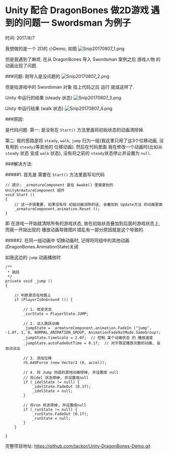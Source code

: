 # Unity 配合 DragonBones 做2D游戏 遇到的问题一 Swordsman 为例子

时间: 2017/8/7

我想做的是一个 2D的 小Demo, 如图
![Snip20170807_1.png](http://upload-images.jianshu.io/upload_images/1476913-d22411bc42e2d2cf.png?imageMogr2/auto-orient/strip%7CimageView2/2/w/1240)

但是我遇到了麻烦, 在从 DragonBones 导入 Swordsman 案例之后 游戏人物 的动画出现了问题.

###问题:
刚导入是没问题的
![Snip20170807_2.png](http://upload-images.jianshu.io/upload_images/1476913-7222cf92f05996c5.png?imageMogr2/auto-orient/strip%7CimageView2/2/w/1240)

但是给游戏中的 Swordsman 对象 挂上代码之后 运行 就成这样了. 

Unity 中运行的结果 (steady 状态)
![Snip20170807_3.png](http://upload-images.jianshu.io/upload_images/1476913-999127094fbc46e0.png?imageMogr2/auto-orient/strip%7CimageView2/2/w/1240)

Unity 中运行结果 (walk 状态)
![Snip20170807_4.png](http://upload-images.jianshu.io/upload_images/1476913-1d2c9bbc7b23b04d.png?imageMogr2/auto-orient/strip%7CimageView2/2/w/1240)


###原因:

是代码问题.
第一: 是没有在 `Start()` 方法里面将初始状态的动画清除掉. 

第二: 我的思路是将 `steady`, `walk`, `jump` 归为一组(我这里只用了这3个位移动画, 没有用到 `steady2`等其他的 位移动画). 然后在代码里面 我在修改一个动画时(比如从 `steady` 状态 变成 `walk` 状态), 没有将之前的 `steady`状态停止并设置为 `null`.


###解决方法:

#####1. 首先是 需要在 `Start()` 方法里面写句代码

```
// 提示: _armatureComponent 是在 Awake() 里面拿到的 UnityArmatureComponent 组件
void Start ()
{
	// 这一步很重要, 如果没有将 初始动画消除的话, 会叠加到 Update方法 的动画里面
	_armatureComponent.animation.Reset ();
}
```

即 在游戏一开始就清除所有的游戏状态, 放在初始状态叠加到后面的游戏状态上, 而我一开始出现的 播放动画导致图片错乱有一部分原因就是这个导致的.

#####2. 在同一组动画中 切换动画时, 记得将同组中的其他动画(DragonBones.AnimationState)关闭

如我这边的 `jump` 动画播放时

```
/**
 * 跳跃
 */ 
private void _jump ()
{

	// 判断是否在地面上
	if (PlayerIsOnGround ()) {

		// 1. 改变状态
		_curState = PlayerState.JUMP;

		// 2. 淡入跳跃动画
		_jumpState = _armatureComponent.animation.FadeIn ("jump", -1.0f, 1, 0, NORMAL_ANIMATION_GROUP, AnimationFadeOutMode.SameGroup);
		_jumpState.timeScale = 2.0f;  // 控制 某个动画状态 的 播放速度
		_jumpState.autoFadeOutTime = 0.1f;  // 对于限定播放次数的动画, 会自动淡出

		// 3. 添加位移
		rb.AddForce (new Vector2 (0, accel));

		// 4. 将 Jump 同组的其他动画停掉, 并设置成 null
		// 将idel 状态停掉, 并设置成null
		if (_idelState != null) {
			_idelState.FadeOut (0.1f);
			_idelState = null;
		}

		// 将run 状态停掉, 并设置成null
		if (_runState != null) {
			_runState.FadeOut (0.1f);
			_runState = null;
		}
	}

}

```

完整项目地址: <a href="https://github.com/tackor/Unity-DragonBones-Demo.git">https://github.com/tackor/Unity-DragonBones-Demo.git</a>